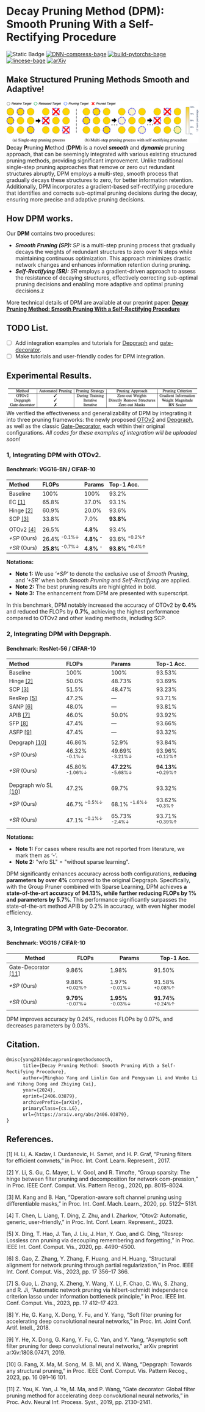# Decay Pruning Method (DPM): Smooth Pruning With a Self-Rectifying Procedure

![Static Badge](https://img.shields.io/badge/DPM-blue?color=blue) [![DNN-compress-bage](https://img.shields.io/badge/DNN-compress-purple)](#) [![build-pytorchs-bage](https://img.shields.io/badge/build-pytorch-orange)](#) [![lincese-bage](https://img.shields.io/badge/license-MIT-blue.svg)](#) <a href="https://arxiv.org/abs/2406.03879" target="_blank"><img src="https://img.shields.io/badge/arXiv-2406.03879-009688" alt="arXiv"></a>




## Make Structured Pruning Methods Smooth and Adaptive!
![](assets/Multi_pruning_process_VS_Onestep_pruning.png)
**D**ecay **P**runing **M**ethod (**DPM**) is a novel ***smooth*** and ***dynamic*** pruning approach, that can be seemingly integrated with various existing structured pruning methods, providing significant improvement. 
Unlike traditional single-step pruning approaches that remove or zero out redundant structures abruptly, DPM employs a multi-step, smooth process that gradually decays these structures to zero, for better information retention. Additionally, DPM incorporates a gradient-based self-rectifying procedure that identifies and corrects sub-optimal pruning decisions during the decay, ensuring more precise and adaptive pruning decisions.

## How DPM works.


Our **DPM** contains two procedures:


  * ***Smooth Pruning (SP):*** *SP* is a multi-step pruning process that gradually decays the weights of redundant structures to zero over N steps while maintaining continuous optimization. This approach minimizes drastic network changes and enhances information retention during pruning.
  * ***Self-Rectifying (SR):*** *SR* employs a gradient-driven approach to assess the resistance of decaying structures, effectively correcting sub-optimal pruning decisions and enabling more adaptive and optimal pruning decisions.z
  
More technical details of DPM are available at our preprint paper: [**Decay Pruning Method: Smooth Pruning With a Self-Rectifying Procedure**](https://arxiv.org/abs/2406.03879)   

## TODO List.
- [ ] Add integration examples and tutorials for [Depgraph](https://github.com/VainF/Torch-Pruning) and [gate-decorator](https://github.com/youzhonghui/gate-decorator-pruning). 
- [ ] Make tutorials and user-friendly codes for DPM integration.

## Experimental Results.
![Table1.png](assets/Table1.png)
We verified the effectiveness and generalizability of DPM by integrating it into three pruning frameworks: the newly proposed [OTOv2](https://github.com/tianyic/only_train_once_personal_footprint/tree/otov2_legacy_backup) and  [Depgraph](https://github.com/VainF/Torch-Pruning), as well as the classic [Gate-Decorator](https://github.com/youzhonghui/gate-decorator-pruning), each within their original configurations. *All codes for these examples of integration will be uploaded soon!*



### 1, Integrating DPM with OTOv2.
####  Benchmark: VGG16-BN / CIFAR-10
| Method       | FLOPs                       | Params                | Top-1 Acc.                  |
| :----------- | :-------------------------- | :-------------------- | :-------------------------- |
| Baseline     | 100%                        | 100%                  | 93.2%                       |
| EC [[1]](#1)          | 65.8%                       | 37.0%                 | 93.1%                       |
| Hinge [[2]](#2)       | 60.9%                       | 20.0%                 | 93.6%                       |
| SCP [[3]](#3)          | 33.8%                       | 7.0%                  | **93.8%**                   |
|              |                             |                       |                             |
| OTOv2 [[4]](#4)       | 26.5%                       | **4.8%**              | 93.4%                       |
| *+SP* (Ours) | 26.4% <sup>-0.1%↓</sup>     | **4.8%** <sup>-</sup> | 93.6% <sup>+0.2%↑</sup>     |
| *+SR* (Ours) | **25.8%** <sup>-0.7%↓</sup> | **4.8%** <sup>-</sup> | **93.8%** <sup>+0.4%↑</sup> |

**Notations:**

  * **Note 1:** We use *’+SP’* to denote the exclusive use of *Smooth Pruning*, and *’+SR’* when both *Smooth Pruning* and *Self-Rectifying* are applied. 
  * **Note 2:** The best pruning results are highlighted in bold.
  * **Note 3:** The enhancement from DPM are presented with superscript.

In this benchmark, DPM notably increased the accuracy of OTOv2 by **0.4%** and reduced the FLOPs by **0.7%**, achieving the highest performance compared to OTOv2 and other leading methods, including SCP.
### 2, Integrating DPM with Depgraph.
####  Benchmark: ResNet-56 / CIFAR-10

| Method              | FLOPs                     | Params                        | Top-1 Acc.                    |
| :------------------ | :------------------------ | :---------------------------- | :---------------------------- |
| Baseline            | 100%                      | 100%                          | 93.53%                        |
| Hinge [[2]](#2)                | 50.0%                     | 48.73%                        | 93.69%             |
| SCP [[3]](#3)                 | 51.5%                     | 48.47%                        | 93.23%              |
| ResRep [[5]](#5)               | 47.2%                     | —                             | 93.71%                        |
| SANP [[6]](#6)                 | 48.0%                     | —                             | 93.81%                        |
| APIB [[7]](#7)                 | 46.0%                     | 50.0%                         | 93.92%                        |
| SFP [[8]](#8)                  | 47.4%                     | —                             | 93.66%                        |
| ASFP [[9]](#9)                 | 47.4%                     | —                             | 93.32%                        |
|                     |                           |                               |                               |
| Depgraph [[10]](#10)         | 46.86%                    | 52.9%                         | 93.84%                        |
| *+SP* (Ours)        | 46.32% <sup>-0.1%↓</sup>  | 49.69% <sup>-3.21%↓</sup>     | 93.96% <sup>+0.12%↑</sup>     |
| *+SR* (Ours)        | 45.80% <sup>-1.06%↓</sup> | **47.22%** <sup>-5.68%↓</sup> | **94.13%** <sup>+0.29%↑</sup> |
|                     |                           |                               |      
| Depgraph w/o SL [[10]](#10)| 47.2%                     | 69.7%                         | 93.32%                        |
| *+SP* (Ours)        | 46.7% <sup>-0.5%↓</sup>   | 68.1% <sup>-1.6%↓</sup>       | 93.62% <sup>+0.3%↑</sup>      |
| *+SR* (Ours)        | 47.1% <sup>-0.1%↓</sup>   | 65.73% <sup>-2.4%↓</sup>      | 93.71% <sup>+0.39%↑</sup>     |

**Notations:**

  * **Note 1:**  For cases where results are not reported from literature, we mark them as ‘-’. 
  * **Note 2:** "w/o SL" = "without sparse learning".

DPM significantly enhances accuracy across both configurations, **reducing parameters by over 4%** compared to the original Depgraph. Specifically, with the Group Pruner combined with Sparse Learning, DPM achieves **a state-of-the-art accuracy of 94.13%, while further reducing FLOPs by 1% and parameters by 5.7%**. This performance significantly surpasses the state-of-the-art method APIB by 0.2% in accuracy, with even higher model efficiency. 

### 3, Integrating DPM with Gate-Decorator.
####  Benchmark: VGG16 / CIFAR-10

| Method       | FLOPs                              | Params                             | Top-1 Acc.                        |
| ------------ | ---------------------------------- | ---------------------------------- | --------------------------------- |
| Gate-Decorator [[11]](#11)| 9.86%                              | 1.98%                              | 91.50%                            |
| *+SP* (Ours) | 9.88% <sup>+0.02%↑</sup>           | 1.97% <sup>-0.01%↓</sup>           | 91.58% <sup>+0.08%↑</sup>         |
| *+SR* (Ours) | **9.79%** <sup>-0.07%↓</sup>       | **1.95%** <sup>-0.03%↓</sup>       | **91.74%** <sup>+0.24%↑</sup>     |

DPM improves accuracy by 0.24%, reduces FLOPs by 0.07%, and decreases parameters by 0.03%. 

## Citation.

```
@misc{yang2024decaypruningmethodsmooth,
      title={Decay Pruning Method: Smooth Pruning With a Self-Rectifying Procedure}, 
      author={Minghao Yang and Linlin Gao and Pengyuan Li and Wenbo Li and Yihong Dong and Zhiying Cui},
      year={2024},
      eprint={2406.03879},
      archivePrefix={arXiv},
      primaryClass={cs.LG},
      url={https://arxiv.org/abs/2406.03879}, 
}
```


## References.

<a id="1">[1]</a> H. Li, A. Kadav, I. Durdanovic, H. Samet, and H. P. Graf, “Pruning filters for efficient convnets,” in Proc. Int. Conf. Learn. Represent., 2017. 

<a id="2">[2]</a> Y. Li, S. Gu, C. Mayer, L. V. Gool, and R. Timofte, “Group sparsity: The hinge between filter pruning and decomposition for network com-pression,” in Proc. IEEE Conf. Comput. Vis. Pattern Recog., 2020, pp. 8015–8024.

<a id="3">[3]</a> M. Kang and B. Han, “Operation-aware soft channel pruning using differentiable masks,” in Proc. Int. Conf. Mach. Learn., 2020, pp. 5122– 5131.

<a id="4">[4]</a> T. Chen, L. Liang, T. Ding, Z. Zhu, and I. Zharkov, “Otov2: Automatic, generic, user-friendly,” in Proc. Int. Conf. Learn. Represent., 2023. 

<a id="5">[5]</a> X. Ding, T. Hao, J. Tan, J. Liu, J. Han, Y. Guo, and G. Ding, “Resrep: Lossless cnn pruning via decoupling remembering and forgetting,” in Proc. IEEE Int. Conf. Comput. Vis., 2020, pp. 4490–4500. 

<a id="6">[6]</a> S. Gao, Z. Zhang, Y. Zhang, F. Huang, and H. Huang, “Structural alignment for network pruning through partial regularization,” in Proc. IEEE Int. Conf. Comput. Vis., 2023, pp. 17 356–17 366.

<a id="7">[7]</a> S. Guo, L. Zhang, X. Zheng, Y. Wang, Y. Li, F. Chao, C. Wu, S. Zhang, and R. Ji, “Automatic network pruning via hilbert-schmidt independence criterion lasso under information bottleneck principle,” in Proc. IEEE Int. Conf. Comput. Vis., 2023, pp. 17 412–17 423.

<a id="8">[8]</a> Y. He, G. Kang, X. Dong, Y. Fu, and Y. Yang, “Soft filter pruning for accelerating deep convolutional neural networks,” in Proc. Int. Joint Conf. Artif. Intell., 2018.

<a id="9">[9]</a> Y. He, X. Dong, G. Kang, Y. Fu, C. Yan, and Y. Yang, “Asymptotic soft filter pruning for deep convolutional neural networks,” arXiv preprint arXiv:1808.07471, 2019.

<a id="10">[10]</a> G. Fang, X. Ma, M. Song, M. B. Mi, and X. Wang, “Depgraph: Towards any structural pruning,” in Proc. IEEE Conf. Comput. Vis. Pattern Recog., 2023, pp. 16 091–16 101.

<a id="11">[11]</a> Z. You, K. Yan, J. Ye, M. Ma, and P. Wang, “Gate decorator: Global filter pruning method for accelerating deep convolutional neural networks,” in Proc. Adv. Neural Inf. Process. Syst., 2019, pp. 2130–2141.


